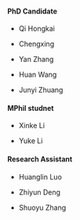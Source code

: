 #### PhD Candidate

- Qi Hongkai

- Chengxing

- Yan Zhang

- Huan Wang

- Junyi Zhuang

#### MPhil studnet

- Xinke Li

- Yuke Li

#### Research Assistant

- Huanglin Luo

- Zhiyun Deng

- Shuoyu Zhang
